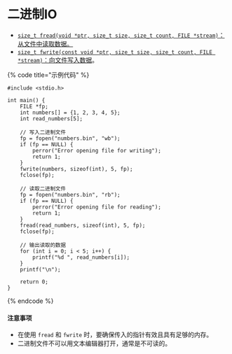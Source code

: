 # 二进制IO

* [`size_t fread(void *ptr, size_t size, size_t count, FILE *stream)`：从文件中读取数据。](fread.md)
* [`size_t fwrite(const void *ptr, size_t size, size_t count, FILE *stream)`：向文件写入数据](fwrite.md)。

{% code title="示例代码" %}
```
#include <stdio.h>

int main() {
    FILE *fp;
    int numbers[] = {1, 2, 3, 4, 5};
    int read_numbers[5];

    // 写入二进制文件
    fp = fopen("numbers.bin", "wb");
    if (fp == NULL) {
        perror("Error opening file for writing");
        return 1;
    }
    fwrite(numbers, sizeof(int), 5, fp);
    fclose(fp);

    // 读取二进制文件
    fp = fopen("numbers.bin", "rb");
    if (fp == NULL) {
        perror("Error opening file for reading");
        return 1;
    }
    fread(read_numbers, sizeof(int), 5, fp);
    fclose(fp);

    // 输出读取的数据
    for (int i = 0; i < 5; i++) {
        printf("%d ", read_numbers[i]);
    }
    printf("\n");

    return 0;
}

```
{% endcode %}

#### 注意事项

* 在使用 `fread` 和 `fwrite` 时，要确保传入的指针有效且具有足够的内存。
* 二进制文件不可以用文本编辑器打开，通常是不可读的。
